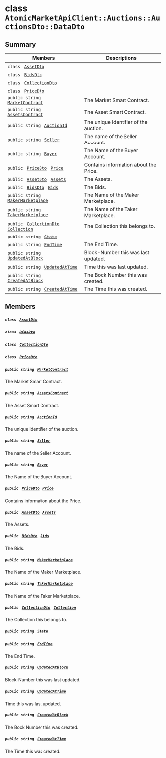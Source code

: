 # class `AtomicMarketApiClient::Auctions::AuctionsDto::DataDto` 

## Summary

 Members                                | Descriptions                                
----------------------------------------|---------------------------------------------
`class ` [`AssetDto`](.github/workflows/documentation/md/AtomicMarketApiClient--Auctions--AuctionsDto--DataDto--AssetDto.md#class_atomic_market_api_client_1_1_auctions_1_1_auctions_dto_1_1_data_dto_1_1_asset_dto)        | 
`class ` [`BidsDto`](.github/workflows/documentation/md/AtomicMarketApiClient--Auctions--AuctionsDto--DataDto--BidsDto.md#class_atomic_market_api_client_1_1_auctions_1_1_auctions_dto_1_1_data_dto_1_1_bids_dto)        | 
`class ` [`CollectionDto`](.github/workflows/documentation/md/AtomicMarketApiClient--Auctions--AuctionsDto--DataDto--CollectionDto.md#class_atomic_market_api_client_1_1_auctions_1_1_auctions_dto_1_1_data_dto_1_1_collection_dto)        | 
`class ` [`PriceDto`](.github/workflows/documentation/md/AtomicMarketApiClient--Auctions--AuctionsDto--DataDto--PriceDto.md#class_atomic_market_api_client_1_1_auctions_1_1_auctions_dto_1_1_data_dto_1_1_price_dto)        | 
`public string ` [`MarketContract`](#class_atomic_market_api_client_1_1_auctions_1_1_auctions_dto_1_1_data_dto_1a20de5c38363f0c6bf6b151e6ae648f99) | The Market Smart Contract.
`public string ` [`AssetsContract`](#class_atomic_market_api_client_1_1_auctions_1_1_auctions_dto_1_1_data_dto_1a4bccc9f554dbf86212f9cd2fa46d0752) | The Asset Smart Contract.
`public string ` [`AuctionId`](#class_atomic_market_api_client_1_1_auctions_1_1_auctions_dto_1_1_data_dto_1ad7e7317f31fd0202dfdee9acc900ce45) | The unique Identifier of the auction.
`public string ` [`Seller`](#class_atomic_market_api_client_1_1_auctions_1_1_auctions_dto_1_1_data_dto_1aa5502032d18fb2afb35ca3560819275b) | The name of the Seller Account.
`public string ` [`Buyer`](#class_atomic_market_api_client_1_1_auctions_1_1_auctions_dto_1_1_data_dto_1a98a10502a99e30c08ee132cbdc9b1955) | The Name of the Buyer Account.
`public ` [`PriceDto`](.github/workflows/documentation/md/AtomicMarketApiClient--Auctions--AuctionsDto--DataDto--PriceDto.md#class_atomic_market_api_client_1_1_auctions_1_1_auctions_dto_1_1_data_dto_1_1_price_dto)` ` [`Price`](#class_atomic_market_api_client_1_1_auctions_1_1_auctions_dto_1_1_data_dto_1aad692b76a67e3bf06c311cef195337a8) | Contains information about the Price.
`public ` [`AssetDto`](.github/workflows/documentation/md/AtomicMarketApiClient--Auctions--AuctionsDto--DataDto--AssetDto.md#class_atomic_market_api_client_1_1_auctions_1_1_auctions_dto_1_1_data_dto_1_1_asset_dto)` ` [`Assets`](#class_atomic_market_api_client_1_1_auctions_1_1_auctions_dto_1_1_data_dto_1af4eeb79abe4abf6489007349e93616f9) | The Assets.
`public ` [`BidsDto`](.github/workflows/documentation/md/AtomicMarketApiClient--Auctions--AuctionsDto--DataDto--BidsDto.md#class_atomic_market_api_client_1_1_auctions_1_1_auctions_dto_1_1_data_dto_1_1_bids_dto)` ` [`Bids`](#class_atomic_market_api_client_1_1_auctions_1_1_auctions_dto_1_1_data_dto_1aaa474b01a3471ce874ffd92030b9ee80) | The Bids.
`public string ` [`MakerMarketplace`](#class_atomic_market_api_client_1_1_auctions_1_1_auctions_dto_1_1_data_dto_1ac56762821342790d851bc50b189c6309) | The Name of the Maker Marketplace.
`public string ` [`TakerMarketplace`](#class_atomic_market_api_client_1_1_auctions_1_1_auctions_dto_1_1_data_dto_1a8355908769f0cee72777ce35e7e8b9c0) | The Name of the Taker Marketplace.
`public ` [`CollectionDto`](.github/workflows/documentation/md/AtomicMarketApiClient--Auctions--AuctionsDto--DataDto--CollectionDto.md#class_atomic_market_api_client_1_1_auctions_1_1_auctions_dto_1_1_data_dto_1_1_collection_dto)` ` [`Collection`](#class_atomic_market_api_client_1_1_auctions_1_1_auctions_dto_1_1_data_dto_1ac6d9b0c1cef1d8ad020fa9b6fc1c3319) | The Collection this belongs to.
`public string ` [`State`](#class_atomic_market_api_client_1_1_auctions_1_1_auctions_dto_1_1_data_dto_1a522e965bbae5a9446d697aa3c704331d) | 
`public string ` [`EndTime`](#class_atomic_market_api_client_1_1_auctions_1_1_auctions_dto_1_1_data_dto_1acf19e0bd28f16eae4fad0a2e6586d8a4) | The End Time.
`public string ` [`UpdatedAtBlock`](#class_atomic_market_api_client_1_1_auctions_1_1_auctions_dto_1_1_data_dto_1a6bb57b5afa05403c9d9c39296178c9ef) | Block-Number this was last updated.
`public string ` [`UpdatedAtTime`](#class_atomic_market_api_client_1_1_auctions_1_1_auctions_dto_1_1_data_dto_1a72262f869452135882a475b6636de902) | Time this was last updated.
`public string ` [`CreatedAtBlock`](#class_atomic_market_api_client_1_1_auctions_1_1_auctions_dto_1_1_data_dto_1a022adc431e5845376e250208a999e12d) | The Bock Number this was created.
`public string ` [`CreatedAtTime`](#class_atomic_market_api_client_1_1_auctions_1_1_auctions_dto_1_1_data_dto_1a4cb9b4aaa1372df6dc2bb7d8f4916403) | The Time this was created.

## Members

##### `class ` [`AssetDto`](.github/workflows/documentation/md/AtomicMarketApiClient--Auctions--AuctionsDto--DataDto--AssetDto.md#class_atomic_market_api_client_1_1_auctions_1_1_auctions_dto_1_1_data_dto_1_1_asset_dto) 

##### `class ` [`BidsDto`](.github/workflows/documentation/md/AtomicMarketApiClient--Auctions--AuctionsDto--DataDto--BidsDto.md#class_atomic_market_api_client_1_1_auctions_1_1_auctions_dto_1_1_data_dto_1_1_bids_dto) 

##### `class ` [`CollectionDto`](.github/workflows/documentation/md/AtomicMarketApiClient--Auctions--AuctionsDto--DataDto--CollectionDto.md#class_atomic_market_api_client_1_1_auctions_1_1_auctions_dto_1_1_data_dto_1_1_collection_dto) 

##### `class ` [`PriceDto`](.github/workflows/documentation/md/AtomicMarketApiClient--Auctions--AuctionsDto--DataDto--PriceDto.md#class_atomic_market_api_client_1_1_auctions_1_1_auctions_dto_1_1_data_dto_1_1_price_dto) 

##### `public string ` [`MarketContract`](#class_atomic_market_api_client_1_1_auctions_1_1_auctions_dto_1_1_data_dto_1a20de5c38363f0c6bf6b151e6ae648f99) 

The Market Smart Contract.

##### `public string ` [`AssetsContract`](#class_atomic_market_api_client_1_1_auctions_1_1_auctions_dto_1_1_data_dto_1a4bccc9f554dbf86212f9cd2fa46d0752) 

The Asset Smart Contract.

##### `public string ` [`AuctionId`](#class_atomic_market_api_client_1_1_auctions_1_1_auctions_dto_1_1_data_dto_1ad7e7317f31fd0202dfdee9acc900ce45) 

The unique Identifier of the auction.

##### `public string ` [`Seller`](#class_atomic_market_api_client_1_1_auctions_1_1_auctions_dto_1_1_data_dto_1aa5502032d18fb2afb35ca3560819275b) 

The name of the Seller Account.

##### `public string ` [`Buyer`](#class_atomic_market_api_client_1_1_auctions_1_1_auctions_dto_1_1_data_dto_1a98a10502a99e30c08ee132cbdc9b1955) 

The Name of the Buyer Account.

##### `public ` [`PriceDto`](.github/workflows/documentation/md/AtomicMarketApiClient--Auctions--AuctionsDto--DataDto--PriceDto.md#class_atomic_market_api_client_1_1_auctions_1_1_auctions_dto_1_1_data_dto_1_1_price_dto)` ` [`Price`](#class_atomic_market_api_client_1_1_auctions_1_1_auctions_dto_1_1_data_dto_1aad692b76a67e3bf06c311cef195337a8) 

Contains information about the Price.

##### `public ` [`AssetDto`](.github/workflows/documentation/md/AtomicMarketApiClient--Auctions--AuctionsDto--DataDto--AssetDto.md#class_atomic_market_api_client_1_1_auctions_1_1_auctions_dto_1_1_data_dto_1_1_asset_dto)` ` [`Assets`](#class_atomic_market_api_client_1_1_auctions_1_1_auctions_dto_1_1_data_dto_1af4eeb79abe4abf6489007349e93616f9) 

The Assets.

##### `public ` [`BidsDto`](.github/workflows/documentation/md/AtomicMarketApiClient--Auctions--AuctionsDto--DataDto--BidsDto.md#class_atomic_market_api_client_1_1_auctions_1_1_auctions_dto_1_1_data_dto_1_1_bids_dto)` ` [`Bids`](#class_atomic_market_api_client_1_1_auctions_1_1_auctions_dto_1_1_data_dto_1aaa474b01a3471ce874ffd92030b9ee80) 

The Bids.

##### `public string ` [`MakerMarketplace`](#class_atomic_market_api_client_1_1_auctions_1_1_auctions_dto_1_1_data_dto_1ac56762821342790d851bc50b189c6309) 

The Name of the Maker Marketplace.

##### `public string ` [`TakerMarketplace`](#class_atomic_market_api_client_1_1_auctions_1_1_auctions_dto_1_1_data_dto_1a8355908769f0cee72777ce35e7e8b9c0) 

The Name of the Taker Marketplace.

##### `public ` [`CollectionDto`](.github/workflows/documentation/md/AtomicMarketApiClient--Auctions--AuctionsDto--DataDto--CollectionDto.md#class_atomic_market_api_client_1_1_auctions_1_1_auctions_dto_1_1_data_dto_1_1_collection_dto)` ` [`Collection`](#class_atomic_market_api_client_1_1_auctions_1_1_auctions_dto_1_1_data_dto_1ac6d9b0c1cef1d8ad020fa9b6fc1c3319) 

The Collection this belongs to.

##### `public string ` [`State`](#class_atomic_market_api_client_1_1_auctions_1_1_auctions_dto_1_1_data_dto_1a522e965bbae5a9446d697aa3c704331d) 

##### `public string ` [`EndTime`](#class_atomic_market_api_client_1_1_auctions_1_1_auctions_dto_1_1_data_dto_1acf19e0bd28f16eae4fad0a2e6586d8a4) 

The End Time.

##### `public string ` [`UpdatedAtBlock`](#class_atomic_market_api_client_1_1_auctions_1_1_auctions_dto_1_1_data_dto_1a6bb57b5afa05403c9d9c39296178c9ef) 

Block-Number this was last updated.

##### `public string ` [`UpdatedAtTime`](#class_atomic_market_api_client_1_1_auctions_1_1_auctions_dto_1_1_data_dto_1a72262f869452135882a475b6636de902) 

Time this was last updated.

##### `public string ` [`CreatedAtBlock`](#class_atomic_market_api_client_1_1_auctions_1_1_auctions_dto_1_1_data_dto_1a022adc431e5845376e250208a999e12d) 

The Bock Number this was created.

##### `public string ` [`CreatedAtTime`](#class_atomic_market_api_client_1_1_auctions_1_1_auctions_dto_1_1_data_dto_1a4cb9b4aaa1372df6dc2bb7d8f4916403) 

The Time this was created.

